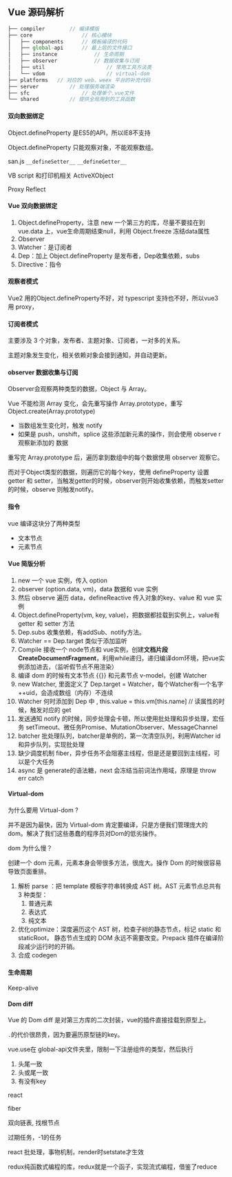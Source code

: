 ## Vue 源码解析

```js
├── compiler 		// 编译模版
├── core				// 核心模块
│   ├── components 		// 模板编译的代码
│   ├── global-api 		// 最上层的文件接口
│   ├── instance 			// 生命周期
│   ├── observer 			// 数据收集与订阅
│   ├── util 					// 常用工具方法类
│   └── vdom 					// virtual-dom
├── platforms 	// 对应的 web、weex 平台的补充代码
├── server 			// 处理服务端渲染
├── sfc 				// 处理单个.vue文件
└── shared 			// 提供全局用到的工具函数
```


#### 双向数据绑定

Object.defineProperty 是ES5的API，所以IE8不支持

Object.defineProperty 只能观察对象，不能观察数组。

san.js  `__defineSetter__`  `__defineGetter__ `

VB script 和打印机相关 ActiveXObject

Proxy Reflect

#### Vue 双向数据绑定

1. Object.defineProperty，注意 new 一个第三方的库，尽量不要挂在到 vue.data 上，vue生命周期结束null，利用 Object.freeze 冻结data属性
2. Observer
3. Watcher：是订阅者
4. Dep：加上 Object.defineProperty 是发布者，Dep收集依赖，subs
5. Directive：指令

#### 观察者模式

Vue2 用的Object.defineProperty不好，对 typescript 支持也不好，所以vue3 用 proxy，

#### 订阅者模式

主要涉及 3 个对象，发布者、主题对象、订阅者，一对多的关系。

主题对象发生变化，相关依赖对象会接到通知，并自动更新。

#### observer 数据收集与订阅

Observer会观察两种类型的数据，Object 与 Array。

Vue 不能检测 Array 变化，会先重写操作 Array.prototype，重写 Object.create(Array.prototype) 

* 当数组发生变化时，触发 notify
* 如果是 push，unshift，splice 这些添加新元素的操作，则会使用 observe r观察新添加的
  数据

重写完 Array.prototype 后，遍历拿到数组中的每个数据使用 observer 观察它。

而对于Object类型的数据，则遍历它的每个key，使用 defineProperty 设置 getter 和
setter，当触发getter的时候，observer则开始收集依赖，而触发setter的时候，observe
则触发notify。

#### 指令

 vue 编译这块分了两种类型

* 文本节点
* 元素节点

#### Vue 简版分析

1. new 一个 vue 实例，传入 option
2. observer (option.data, vm)，data 数据和 vue 实例
3. 然后 observe 遍历 data，defineReactive 传入对象的key、value 和  vue 实例
4. Object.defineProperty(vm, key, value)，把数据都挂载到实例上，value有 getter 和 setter 方法
5. Dep.subs 收集依赖，有addSub、notify方法。
6. Watcher == Dep.target 类似于添加监听
7. Compile 接收一个 node节点和 vue实例，创建**文档片段 CreateDocumentFragment**，利用while递归，递归编译dom环境，把vue实例添加进去，（监听假节点不用渲染）
8. 编译 dom 的时候有文本节点 {{}} 和元素节点 v-model，创建 Watcher
9. new  Watcher, 里面定义了 Dep.target = Watcher，每个Watcher有一个名字++uid，会造成数组（内存）不连续
10. Watcher 何时添加到 Dep 中 , this.value = this.vm[this.name] // 读属性的时候，触发对应的 get 
11. 发送通知 notify 的时候，同步处理会卡顿，所以使用批处理和异步处理，宏任务 setTimeout、微任务Promise、MutationObserver、MessageChannel
12. batcher 批处理队列，batcher是单例的，第一次清空队列，利用Watcher id和异步队列，实现批处理
13. 缺少调度机制 fiber，异步任务不会阻塞主线程，但是还是要回到主线程，可以是个大任务
14. async 是 generate的语法糖，next 会冻结当前词法作用域，原理是 throw err catch

#### Virtual-dom

为什么要用 Virtual-dom ? 

并不是因为最快，因为 Virtual-dom 肯定要编译，只是方便我们管理庞大的dom。解决了我们这些愚蠢的程序员对Dom的低劣操作。

dom 为什么慢？

创建一个 dom 元素，元素本身会带很多方法，很庞大。操作 Dom 的时候很容易导致页面重排。

1. 解析 parse ：把 template 模板字符串转换成 AST 树。AST 元素节点总共有 3 种类型：
	1. 普通元素
	2. 表达式
	3. 纯文本
2. 优化optimize：深度遍历这个 AST 树，检查子树的静态节点，标记  static 和 staticRoot， 静态节点生成的 DOM 永远不需要改变。Prepack 插件在编译阶段减少运行时的开销。
3. 合成 codegen

#### 生命周期

Keep-alive

#### Dom diff

Vue 的 Dom diff 是对第三方库的二次封装，vue的插件直接挂载到原型上。

`.`的代价很昂贵，因为要遍历原型链的key。

vue.use在 global-api文件夹里，限制一下注册组件的类型，然后执行

1. 头尾一致
2. 头或尾一致
3. 有没有key



react 

fiber

双向链表, 找根节点

过期任务，-1的任务



react 批处理，事物机制，render时setstate才生效



redux纯函数式编程的库，redux就是一个函子，实现流式编程，借鉴了reduce